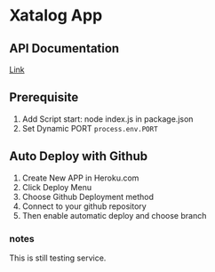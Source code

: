 # Xatalog App

## API Documentation

[Link](https://devcenter.heroku.com/articles/getting-started-with-nodejs)

## Prerequisite

1. Add Script start: node index.js in package.json
2. Set Dynamic PORT ```process.env.PORT```

## Auto Deploy with Github

1. Create New APP in Heroku.com
2. Click Deploy Menu
3. Choose Github Deployment method 
4. Connect to your github repository
5. Then enable automatic deploy and choose branch

### notes
This is still testing service.

